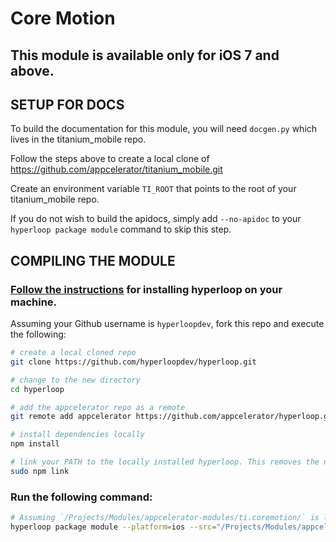 Core Motion
==========

## This module is available only for iOS 7 and above.

SETUP FOR DOCS
--------------

To build the documentation for this module, you will need `docgen.py` which lives in the titanium_mobile repo.

Follow the steps above to create a local clone of https://github.com/appcelerator/titanium_mobile.git

Create an environment variable `TI_ROOT` that points to the root of your titanium_mobile repo.

If you do not wish to build the apidocs, simply add `--no-apidoc` to your `hyperloop package module` command to skip this step.

COMPILING THE MODULE
--------------------

### [Follow the instructions](https://github.com/appcelerator/hyperloop/blob/master/README.md) for installing hyperloop on your machine.

Assuming your Github username is `hyperloopdev`, fork this repo and execute the following:

```bash
# create a local cloned repo
git clone https://github.com/hyperloopdev/hyperloop.git

# change to the new directory
cd hyperloop

# add the appcelerator repo as a remote
git remote add appcelerator https://github.com/appcelerator/hyperloop.git

# install dependencies locally
npm install

# link your PATH to the locally installed hyperloop. This removes the need to `npm install` after changes
sudo npm link
```

### Run the following command:

```bash
# Assuming `/Projects/Modules/appcelerator-modules/ti.coremotion/` is location of this module and `/Projects/Modules/appcelerator-modules/ti.coremotion/ios/build/`  is where you want the compiled module.
hyperloop package module --platform=ios --src="/Projects/Modules/appcelerator-modules/ti.coremotion/ios" --dest="/Projects/Modules/appcelerator-modules/ti.coremotion/ios/build/"
```
